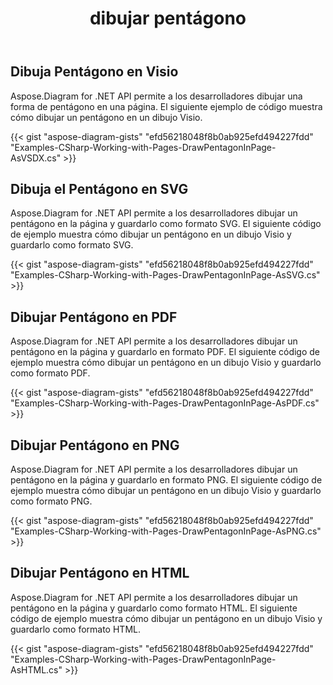 ﻿---
title: dibujar pentágono
type: docs
weight: 40
url: /es/net/drawing/draw-pentagon
description: Esta sección explica cómo dibujar un pentágono en una página visio con Aspose.Diagram. Admite el uso de C# para dibujar un pentágono y guardarlo como pdf, svg, html, image, xps y otros formatos.
---
## **Dibuja Pentágono en Visio**
Aspose.Diagram for .NET API permite a los desarrolladores dibujar una forma de pentágono en una página. El siguiente ejemplo de código muestra cómo dibujar un pentágono en un dibujo Visio.

{{< gist "aspose-diagram-gists" "efd56218048f8b0ab925efd494227fdd" "Examples-CSharp-Working-with-Pages-DrawPentagonInPage-AsVSDX.cs" >}}

## **Dibuja el Pentágono en SVG**
Aspose.Diagram for .NET API permite a los desarrolladores dibujar un pentágono en la página y guardarlo como formato SVG. El siguiente código de ejemplo muestra cómo dibujar un pentágono en un dibujo Visio y guardarlo como formato SVG.

{{< gist "aspose-diagram-gists" "efd56218048f8b0ab925efd494227fdd" "Examples-CSharp-Working-with-Pages-DrawPentagonInPage-AsSVG.cs" >}}

## **Dibujar Pentágono en PDF**
Aspose.Diagram for .NET API permite a los desarrolladores dibujar un pentágono en la página y guardarlo en formato PDF. El siguiente código de ejemplo muestra cómo dibujar un pentágono en un dibujo Visio y guardarlo como formato PDF.

{{< gist "aspose-diagram-gists" "efd56218048f8b0ab925efd494227fdd" "Examples-CSharp-Working-with-Pages-DrawPentagonInPage-AsPDF.cs" >}}

## **Dibujar Pentágono en PNG**
Aspose.Diagram for .NET API permite a los desarrolladores dibujar un pentágono en la página y guardarlo en formato PNG. El siguiente código de ejemplo muestra cómo dibujar un pentágono en un dibujo Visio y guardarlo como formato PNG.

{{< gist "aspose-diagram-gists" "efd56218048f8b0ab925efd494227fdd" "Examples-CSharp-Working-with-Pages-DrawPentagonInPage-AsPNG.cs" >}}

## **Dibujar Pentágono en HTML**
Aspose.Diagram for .NET API permite a los desarrolladores dibujar un pentágono en la página y guardarlo como formato HTML. El siguiente código de ejemplo muestra cómo dibujar un pentágono en un dibujo Visio y guardarlo como formato HTML.

{{< gist "aspose-diagram-gists" "efd56218048f8b0ab925efd494227fdd" "Examples-CSharp-Working-with-Pages-DrawPentagonInPage-AsHTML.cs" >}}
